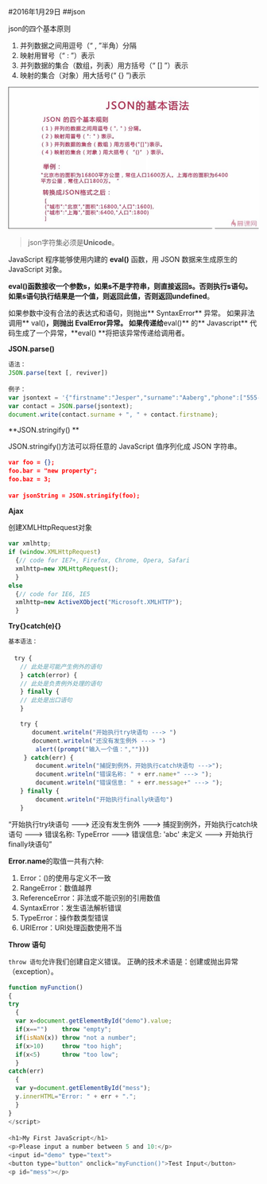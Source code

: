 #2016年1月29日
##json

json的四个基本原则

1. 并列数据之间用逗号（“ , ”半角）分隔
2. 映射用冒号（“ : ”）表示
3. 并列数据的集合（数组，列表）用方括号（“ [] ”）表示
4. 映射的集合（对象）用大括号(“ {} ”)表示

![](img/json.jpg)

>json字符集必须是**Unicode**。

JavaScript 程序能够使用内建的 **eval()** 函数，用 JSON 数据来生成原生的 JavaScript 对象。

**eval()**函数接收一个参数s，如果s不是字符串，则直接返回s。否则执行s语句。如果s语句执行结果是一个值，则返回此值，否则返回**undefined**。

如果参数中没有合法的表达式和语句，则抛出** SyntaxError** 异常。
如果非法调用** val()**，则抛出 **EvalError**异常。
如果传递给**eval()** 的** Javascript** 代码生成了一个异常，**eval() **将把该异常传递给调用者。

**JSON.parse()**

```js
语法：
JSON.parse(text [, reviver])

例子：
var jsontext = '{"firstname":"Jesper","surname":"Aaberg","phone":["555-0100","555-0120"]}';
var contact = JSON.parse(jsontext);
document.write(contact.surname + ", " + contact.firstname);
```

**JSON.stringify() **

JSON.stringify()方法可以将任意的 JavaScript 值序列化成 JSON 字符串。

```json
var foo = {};
foo.bar = "new property";
foo.baz = 3;

var jsonString = JSON.stringify(foo);
```

**Ajax**

创建XMLHttpRequest对象

```js
var xmlhttp;
if (window.XMLHttpRequest)
  {// code for IE7+, Firefox, Chrome, Opera, Safari
  xmlhttp=new XMLHttpRequest();
  }
else
  {// code for IE6, IE5
  xmlhttp=new ActiveXObject("Microsoft.XMLHTTP");
  }
```


**Try{}catch(e){}**

```js
基本语法：

　try {
　　// 此处是可能产生例外的语句
　　} catch(error) {
　　// 此处是负责例外处理的语句
　　} finally {
　　// 此处是出口语句
　　}
```

```js
　　try {
　　　　document.writeln("开始执行try块语句 ---> ")
　　　　document.writeln("还没有发生例外 ---> ")
　　 　　alert((prompt("输入一个值：","")))
　　 } catch(err) {
　　 　　document.writeln("捕捉到例外，开始执行catch块语句 --->");
　　 　　document.writeln("错误名称: " + err.name+" ---> ");
　　 　　document.writeln("错误信息: " + err.message+" ---> ");
　　} finally {
　　 　　document.writeln("开始执行finally块语句")
　　}
```

“开始执行try块语句 ---> 还没有发生例外 ---> 捕捉到例外，开始执行catch块语句 ---> 错误名称: TypeError ---> 错误信息: 'abc' 未定义 ---> 开始执行finally块语句”

**Error.name**的取值一共有六种:

1. Error：()的使用与定义不一致
2. RangeError：数值越界
3. ReferenceError：非法或不能识别的引用数值
4. SyntaxError：发生语法解析错误
5. TypeError：操作数类型错误
6. URIError：URI处理函数使用不当

**Throw 语句**

`throw 语句`允许我们创建自定义错误。
正确的技术术语是：创建或抛出异常（exception）。

```js
function myFunction()
{
try
  {
  var x=document.getElementById("demo").value;
  if(x=="")    throw "empty";
  if(isNaN(x)) throw "not a number";
  if(x>10)     throw "too high";
  if(x<5)      throw "too low";
  }
catch(err)
  {
  var y=document.getElementById("mess");
  y.innerHTML="Error: " + err + ".";
  }
}
</script>

<h1>My First JavaScript</h1>
<p>Please input a number between 5 and 10:</p>
<input id="demo" type="text">
<button type="button" onclick="myFunction()">Test Input</button>
<p id="mess"></p>
```
